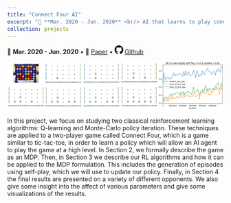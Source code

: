 ```yaml
---
title: "Connect Four AI"
excerpt: "📅 **Mar. 2020 - Jun. 2020** <br/> AI that learns to play connect four, using reinforcement learning methods (Q-Learning and Monte-Carlo policy iteration). [More info.](https://b7leung.github.io/projects/connect-four-ai/) <br/><img src='/images/connect_four_Main_Picture.jpg'>"
collection: projects
---
```


📅 **Mar. 2020 - Jun. 2020** • 📄 [Paper](https://b7leung.github.io/files/Connect%20Four.pdf) • <img src="/images/github_icon.png" width="20" height="20"> [Github](https://github.com/b7leung/Reinforcement-Learning-Connect-Four)

<img src='/images/connect_four_Main_Picture.jpg'>

In this project, we focus on studying two classical reinforcement learning algorithms: Q-learning and Monte-Carlo
policy iteration. These techniques are applied to a two-player game called Connect Four, which is a game similar
to tic-tac-toe, in order to learn a policy which will allow an AI agent to play the game at a high level. In Section 2,
we formally describe the game as an MDP. Then, in Section 3 we describe our RL algorithms and how it can be
applied to the MDP formulation. This includes the generation of episodes using self-play, which we will use to
update our policy. Finally, in Section 4 the final results are presented on a variety of different opponents. We also
give some insight into the affect of various parameters and give some visualizations of the results.

